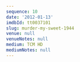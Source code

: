 ```yaml
---
sequence: 10
date: '2012-01-13'
imdbId: tt0037101
slug: murder-my-sweet-1944
venue: null
venueNotes: null
medium: TCM HD
mediumNotes: null
---
```


